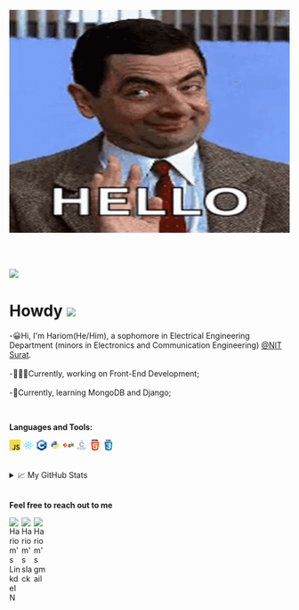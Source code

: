 <p align = "center">
  <img src = "https://github.com/Hariom1509/Hariom1509/blob/main/resources/bean.gif" width = "600" height = "400">
  </p>

<br>
<br>

![](https://visitor-badge.glitch.me/badge?page_id=Hariom1509.Hariom1509)
<br>

#           Howdy <img src="https://media.giphy.com/media/hvRJCLFzcasrR4ia7z/giphy.gif" width="25px">                       


-😀Hi, I'm Hariom(He/Him), a sophomore in Electrical Engineering Department (minors in Electronics and Communication Engineering) [@NIT Surat](https://svnit.ac.in).
<br>
<br>
-👨🏽‍💻Currently, working on Front-End Development;
<br>
<br>
-🌱Currently, learning MongoDB and Django;
<br>

<br>

**Languages and Tools:**
<br>

<code><img height="20" src="https://raw.githubusercontent.com/github/explore/80688e429a7d4ef2fca1e82350fe8e3517d3494d/topics/javascript/javascript.png"></code>
<code><img height="20" src="https://raw.githubusercontent.com/github/explore/80688e429a7d4ef2fca1e82350fe8e3517d3494d/topics/react/react.png"></code>
<code><img height="20" src="https://raw.githubusercontent.com/github/explore/80688e429a7d4ef2fca1e82350fe8e3517d3494d/topics/cpp/cpp.png"></code>
<code><img height="20" src="https://raw.githubusercontent.com/github/explore/80688e429a7d4ef2fca1e82350fe8e3517d3494d/topics/python/python.png"></code>
<code><img height="20" src="https://raw.githubusercontent.com/github/explore/80688e429a7d4ef2fca1e82350fe8e3517d3494d/topics/git/git.png"></code>
<code><img height="20" src="https://raw.githubusercontent.com/github/explore/80688e429a7d4ef2fca1e82350fe8e3517d3494d/topics/c/c.png"></code>
<code><img height="20" src="https://raw.githubusercontent.com/github/explore/80688e429a7d4ef2fca1e82350fe8e3517d3494d/topics/html/html.png"></code>
<code><img height="20" src="https://raw.githubusercontent.com/github/explore/80688e429a7d4ef2fca1e82350fe8e3517d3494d/topics/css/css.png"></code>

<br>

<details>
<summary>📈 My GitHub Stats</summary>

<p align="center"> <img src="https://github-readme-stats.vercel.app/api?username=Hariom1509&show_icons=true&theme=gotham" alt="Hariom1509" />

</details>

<br>

**Feel free to reach out to me**

<a href="https://www.linkedin.com/in/hariom-vyas-014631198/">
  <img align="left" alt="Hariom's LinkdeIN" width="22px" src="https://cdn.jsdelivr.net/npm/simple-icons@v3/icons/linkedin.svg" />
</a>

<a href="https://slack.com/app_redirect?channel=U01C3CF7LDU">
  <img align="left" alt="Hariom's slack" width="22px" src="https://cdn.jsdelivr.net/npm/simple-icons@v3/icons/slack.svg" />
</a>

<a href="mailto:hariomvyas1509@gmail.com">
  <img align="left" alt="Hariom's gmail" width="22px" src="https://cdn.jsdelivr.net/npm/simple-icons@v3/icons/gmail.svg" />
</a>
